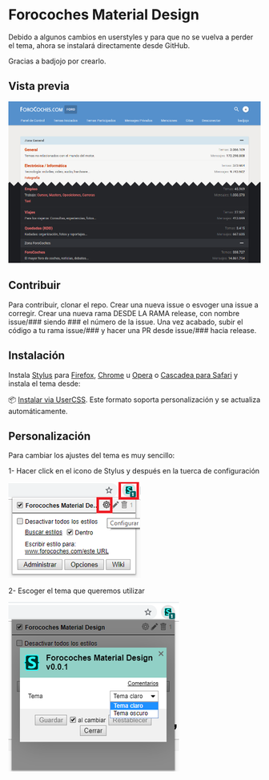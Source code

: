 # Forocoches Material Design

Debido a algunos cambios en userstyles y para que no se vuelva a perder el tema, ahora se instalará directamente desde GitHub.

Gracias a badjojo por crearlo.

## Vista previa
![](./images/screenshots/light-dark.png)

## Contribuir

Para contribuir, clonar el repo. Crear una nueva issue o esvoger una issue a corregir. Crear una nueva rama DESDE LA RAMA release, con nombre issue/### siendo ### el número de la issue. Una vez acabado, subir el código a tu rama issue/### y hacer una PR desde issue/### hacia release.

## Instalación

Instala [Stylus](https://add0n.com/stylus.html) para [Firefox](https://addons.mozilla.org/en-US/firefox/addon/styl-us/), [Chrome](https://chrome.google.com/webstore/detail/stylus/clngdbkpkpeebahjckkjfobafhncgmne) u [Opera](https://addons.opera.com/en-gb/extensions/details/stylus/) o [Cascadea para Safari](https://cascadea.app/) y instala el tema desde:

📦 [Instalar via UserCSS](https://raw.githubusercontent.com/pdp-devs/fc-material-design/master/fc-material.user.css). Este formato soporta personalización y se actualiza automáticamente. <br>

## Personalización

Para cambiar los ajustes del tema es muy sencillo:

1- Hacer click en el icono de Stylus y después en la tuerca de configuración 

![](./images/config/config1.png)

2- Escoger el tema que queremos utilizar 

![](./images/config/config2.png)
